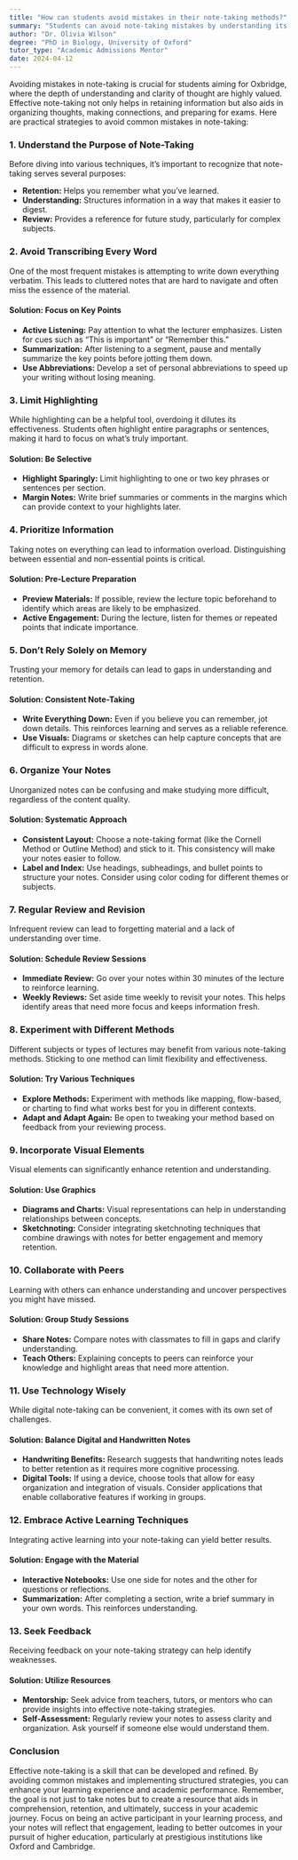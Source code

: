 ```yaml
---
title: "How can students avoid mistakes in their note-taking methods?"
summary: "Students can avoid note-taking mistakes by understanding its purpose, enhancing retention, organizing thoughts, and preparing effectively for exams."
author: "Dr. Olivia Wilson"
degree: "PhD in Biology, University of Oxford"
tutor_type: "Academic Admissions Mentor"
date: 2024-04-12
---
```


Avoiding mistakes in note-taking is crucial for students aiming for Oxbridge, where the depth of understanding and clarity of thought are highly valued. Effective note-taking not only helps in retaining information but also aids in organizing thoughts, making connections, and preparing for exams. Here are practical strategies to avoid common mistakes in note-taking:

### 1. **Understand the Purpose of Note-Taking**
Before diving into various techniques, it’s important to recognize that note-taking serves several purposes:
- **Retention:** Helps you remember what you’ve learned.
- **Understanding:** Structures information in a way that makes it easier to digest.
- **Review:** Provides a reference for future study, particularly for complex subjects.

### 2. **Avoid Transcribing Every Word**
One of the most frequent mistakes is attempting to write down everything verbatim. This leads to cluttered notes that are hard to navigate and often miss the essence of the material.

#### **Solution: Focus on Key Points**
- **Active Listening:** Pay attention to what the lecturer emphasizes. Listen for cues such as “This is important” or “Remember this.”
- **Summarization:** After listening to a segment, pause and mentally summarize the key points before jotting them down.
- **Use Abbreviations:** Develop a set of personal abbreviations to speed up your writing without losing meaning.

### 3. **Limit Highlighting**
While highlighting can be a helpful tool, overdoing it dilutes its effectiveness. Students often highlight entire paragraphs or sentences, making it hard to focus on what’s truly important.

#### **Solution: Be Selective**
- **Highlight Sparingly:** Limit highlighting to one or two key phrases or sentences per section.
- **Margin Notes:** Write brief summaries or comments in the margins which can provide context to your highlights later.

### 4. **Prioritize Information**
Taking notes on everything can lead to information overload. Distinguishing between essential and non-essential points is critical.

#### **Solution: Pre-Lecture Preparation**
- **Preview Materials:** If possible, review the lecture topic beforehand to identify which areas are likely to be emphasized.
- **Active Engagement:** During the lecture, listen for themes or repeated points that indicate importance.

### 5. **Don’t Rely Solely on Memory**
Trusting your memory for details can lead to gaps in understanding and retention.

#### **Solution: Consistent Note-Taking**
- **Write Everything Down:** Even if you believe you can remember, jot down details. This reinforces learning and serves as a reliable reference.
- **Use Visuals:** Diagrams or sketches can help capture concepts that are difficult to express in words alone.

### 6. **Organize Your Notes**
Unorganized notes can be confusing and make studying more difficult, regardless of the content quality.

#### **Solution: Systematic Approach**
- **Consistent Layout:** Choose a note-taking format (like the Cornell Method or Outline Method) and stick to it. This consistency will make your notes easier to follow.
- **Label and Index:** Use headings, subheadings, and bullet points to structure your notes. Consider using color coding for different themes or subjects.

### 7. **Regular Review and Revision**
Infrequent review can lead to forgetting material and a lack of understanding over time.

#### **Solution: Schedule Review Sessions**
- **Immediate Review:** Go over your notes within 30 minutes of the lecture to reinforce learning.
- **Weekly Reviews:** Set aside time weekly to revisit your notes. This helps identify areas that need more focus and keeps information fresh.

### 8. **Experiment with Different Methods**
Different subjects or types of lectures may benefit from various note-taking methods. Sticking to one method can limit flexibility and effectiveness.

#### **Solution: Try Various Techniques**
- **Explore Methods:** Experiment with methods like mapping, flow-based, or charting to find what works best for you in different contexts.
- **Adapt and Adapt Again:** Be open to tweaking your method based on feedback from your reviewing process.

### 9. **Incorporate Visual Elements**
Visual elements can significantly enhance retention and understanding.

#### **Solution: Use Graphics**
- **Diagrams and Charts:** Visual representations can help in understanding relationships between concepts.
- **Sketchnoting:** Consider integrating sketchnoting techniques that combine drawings with notes for better engagement and memory retention.

### 10. **Collaborate with Peers**
Learning with others can enhance understanding and uncover perspectives you might have missed.

#### **Solution: Group Study Sessions**
- **Share Notes:** Compare notes with classmates to fill in gaps and clarify understanding.
- **Teach Others:** Explaining concepts to peers can reinforce your knowledge and highlight areas that need more attention.

### 11. **Use Technology Wisely**
While digital note-taking can be convenient, it comes with its own set of challenges.

#### **Solution: Balance Digital and Handwritten Notes**
- **Handwriting Benefits:** Research suggests that handwriting notes leads to better retention as it requires more cognitive processing.
- **Digital Tools:** If using a device, choose tools that allow for easy organization and integration of visuals. Consider applications that enable collaborative features if working in groups.

### 12. **Embrace Active Learning Techniques**
Integrating active learning into your note-taking can yield better results.

#### **Solution: Engage with the Material**
- **Interactive Notebooks:** Use one side for notes and the other for questions or reflections.
- **Summarization:** After completing a section, write a brief summary in your own words. This reinforces understanding.

### 13. **Seek Feedback**
Receiving feedback on your note-taking strategy can help identify weaknesses.

#### **Solution: Utilize Resources**
- **Mentorship:** Seek advice from teachers, tutors, or mentors who can provide insights into effective note-taking strategies.
- **Self-Assessment:** Regularly review your notes to assess clarity and organization. Ask yourself if someone else would understand them.

### Conclusion
Effective note-taking is a skill that can be developed and refined. By avoiding common mistakes and implementing structured strategies, you can enhance your learning experience and academic performance. Remember, the goal is not just to take notes but to create a resource that aids in comprehension, retention, and ultimately, success in your academic journey. Focus on being an active participant in your learning process, and your notes will reflect that engagement, leading to better outcomes in your pursuit of higher education, particularly at prestigious institutions like Oxford and Cambridge.
    